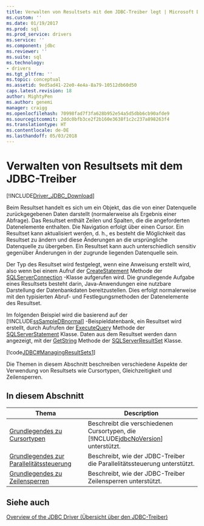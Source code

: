 ```yaml
---
title: Verwalten von Resultsets mit dem JDBC-Treiber legt | Microsoft Docs
ms.custom: ''
ms.date: 01/19/2017
ms.prod: sql
ms.prod_service: drivers
ms.service: ''
ms.component: jdbc
ms.reviewer: ''
ms.suite: sql
ms.technology:
- drivers
ms.tgt_pltfrm: ''
ms.topic: conceptual
ms.assetid: 9ed5ad41-22e0-4e4a-8a79-10512db60d50
caps.latest.revision: 18
author: MightyPen
ms.author: genemi
manager: craigg
ms.openlocfilehash: 70998fad7f3fa628b952e54a5d5dbb6cb90afde9
ms.sourcegitcommit: 2ddc0bfb3ce2f2b160e3638f1c2c237a898263f4
ms.translationtype: HT
ms.contentlocale: de-DE
ms.lasthandoff: 05/03/2018
---
```

# <a name="managing-result-sets-with-the-jdbc-driver"></a>Verwalten von Resultsets mit dem JDBC-Treiber
[!INCLUDE[Driver_JDBC_Download](../../includes/driver_jdbc_download.md)]

  Beim Resultset handelt es sich um ein Objekt, das die von einer Datenquelle zurückgegebenen Daten darstellt (normalerweise als Ergebnis einer Abfrage). Das Resultset enthält Zeilen und Spalten, die die angeforderten Datenelemente enthalten. Die Navigation erfolgt über einen Cursor. Ein Resultset kann aktualisiert werden, d. h., es besteht die Möglichkeit das Resultset zu ändern und diese Änderungen an die ursprüngliche Datenquelle zu übergeben. Ein Resultset kann auch unterschiedlich sensitiv gegenüber Änderungen in der zugrunde liegenden Datenquelle sein.  
  
 Der Typ des Resultset wird festgelegt, wenn eine Anweisung erstellt wird, also wenn bei einem Aufruf der [CreateStatement](../../connect/jdbc/reference/createstatement-method-sqlserverconnection.md) Methode der [SQLServerConnection](../../connect/jdbc/reference/sqlserverconnection-class.md) -Klasse aufgerufen wird. Die grundlegende Aufgabe eines Resultsets besteht darin, Java-Anwendungen eine nutzbare Darstellung der Datenbankdaten bereitzustellen. Dies erfolgt normalerweise mit den typisierten Abruf- und Festlegungsmethoden der Datenelemente des Resultset.  
  
 Im folgenden Beispiel wird die basierend auf der [!INCLUDE[ssSampleDBnormal](../../includes/sssampledbnormal_md.md)] -Beispieldatenbank, ein Resultset wird erstellt, durch Aufrufen der [ExecuteQuery](../../connect/jdbc/reference/executequery-method-sqlserverstatement.md) Methode der [SQLServerStatement](../../connect/jdbc/reference/sqlserverstatement-class.md) Klasse. Daten aus dem Resultset werden dann angezeigt, mit der [GetString](../../connect/jdbc/reference/getstring-method-sqlserverresultset.md) Methode der [SQLServerResultSet](../../connect/jdbc/reference/sqlserverresultset-class.md) Klasse.  
  
 [!code[JDBC#ManagingResultSets1](../../connect/jdbc/codesnippet/Java/managing-result-sets-with-t_1.java)]  
  
 Die Themen in diesem Abschnitt beschreiben verschiedene Aspekte der Verwendung von Resultsets wie Cursortypen, Gleichzeitigkeit und Zeilensperren.  
  
## <a name="in-this-section"></a>In diesem Abschnitt  
  
|Thema|Description|  
|-----------|-----------------|  
|[Grundlegendes zu Cursortypen](../../connect/jdbc/understanding-cursor-types.md)|Beschreibt die verschiedenen Cursortypen, die [!INCLUDE[jdbcNoVersion](../../includes/jdbcnoversion_md.md)] unterstützt.|  
|[Grundlegendes zur Parallelitätssteuerung](../../connect/jdbc/understanding-concurrency-control.md)|Beschreibt, wie der JDBC-Treiber die Parallelitätssteuerung unterstützt.|  
|[Grundlegendes zu Zeilensperren](../../connect/jdbc/understanding-row-locking.md)|Beschreibt, wie der JDBC-Treiber Zeilensperren unterstützt.|  
  
## <a name="see-also"></a>Siehe auch  
 [Overview of the JDBC Driver (Übersicht über den JDBC-Treiber)](../../connect/jdbc/overview-of-the-jdbc-driver.md)  
  
  
